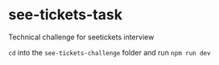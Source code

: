 # see-tickets-task
Technical challenge for seetickets interview

`cd` into the `see-tickets-challenge` folder and run `npm run dev`
